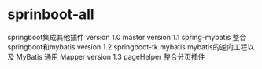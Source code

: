 # sprinboot-all
springboot集成其他插件
version 1.0 master
version 1.1 spring-mybatis   整合springboot和mybatis
version 1.2 springboot-tk.mybatis mybatis的逆向工程以及 MyBatis 通用 Mapper
version 1.3 pageHelper  整合分页插件
